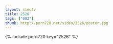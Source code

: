 ```yaml
--- 
layout: sieutv
title: 2526
tags: ["002"]
thumb: http://porn720.net/video/2526/poster.jpg
---
```

{% include porn720 key="2526" %} 
